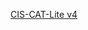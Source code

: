 [CIS-CAT-Lite v4](https://learn.cisecurity.org/e/799323/l-799323-2019-11-15-3v7x/2mnnf/198825156?h=vuLqyqzZv2qvju521ZICI2dQ36pvqi-vG-hC6OkykxU)




